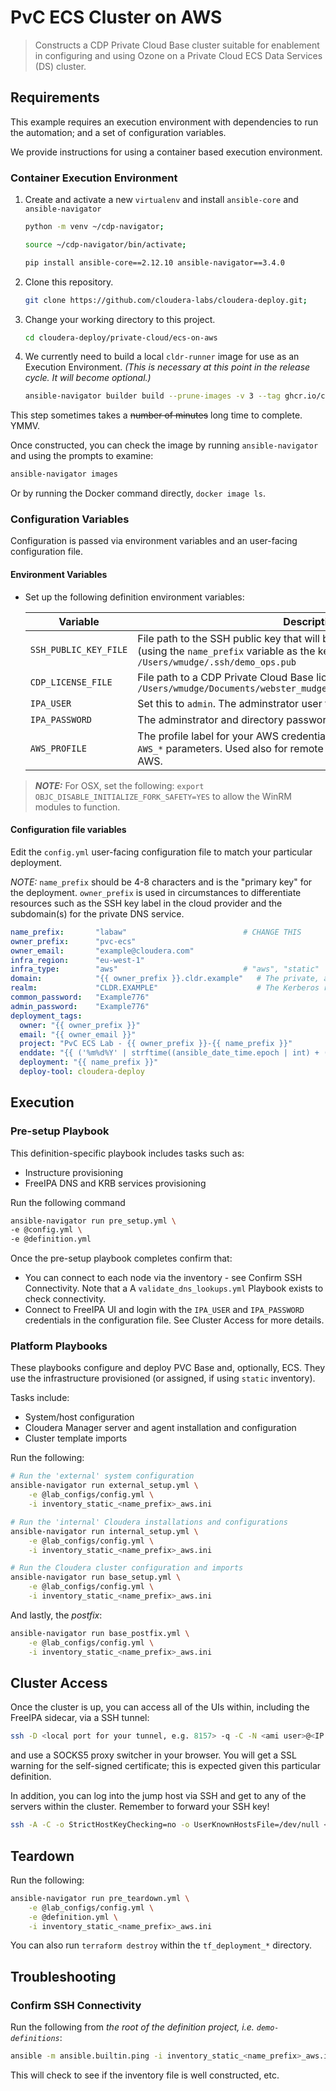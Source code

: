 # PvC ECS Cluster on AWS

> Constructs a CDP Private Cloud Base cluster suitable for enablement in configuring and using Ozone on a Private Cloud ECS Data Services (DS) cluster.

## Requirements

This example requires an execution environment with dependencies to run the automation; and a set of configuration variables.

We provide instructions for using a container based execution environment. 

### Container Execution Environment

1. Create and activate a new `virtualenv` and install `ansible-core` and `ansible-navigator`

    ```bash
    python -m venv ~/cdp-navigator; 

    source ~/cdp-navigator/bin/activate; 

    pip install ansible-core==2.12.10 ansible-navigator==3.4.0
    ```

1. Clone this repository.

    ```bash
    git clone https://github.com/cloudera-labs/cloudera-deploy.git;
    ```

1. Change your working directory to this project.

    ```bash
    cd cloudera-deploy/private-cloud/ecs-on-aws
    ```

1. We currently need to build a local `cldr-runner` image for use as an Execution Environment. _(This is necessary at this point in the release cycle. It will become optional.)_

    ```bash
    ansible-navigator builder build --prune-images -v 3 --tag ghcr.io/cloudera-labs/cldr-runner:pvc-tmp-devel-collections
    ```

This step sometimes takes a ~~number of minutes~~ long time to complete. YMMV.

Once constructed, you can check the image by running `ansible-navigator` and using the prompts to examine:

```bash
ansible-navigator images
```

Or by running the Docker command directly, `docker image ls`.

### Configuration Variables

Configuration is passed via environment variables and an user-facing configuration file.

#### Environment Variables

* Set up the following definition environment variables:

    | Variable | Description | Status |
    |----------|-------------|--------|
    | `SSH_PUBLIC_KEY_FILE` | File path to the SSH public key that will be uploaded to the cloud provider (using the `name_prefix` variable as the key label). E.g. `/Users/wmudge/.ssh/demo_ops.pub` | Mandatory |
    | `CDP_LICENSE_FILE` | File path to a CDP Private Cloud Base license. E.g. `/Users/wmudge/Documents/webster_mudge_2022_2023_cloudera_license.txt` | Mandatory |
    | `IPA_USER` | Set this to `admin`. The adminstrator user for FreeIPA.  | Mandatory |
    | `IPA_PASSWORD` | The adminstrator and directory password for FreeIPA | Mandatory |
    | `AWS_PROFILE` | The profile label for your AWS credentials. Otherwise, use the associated `AWS_*` parameters. Used also for remote storage of Terraform state in AWS. | Mandatory |

> **_NOTE:_** For OSX, set the following: `export OBJC_DISABLE_INITIALIZE_FORK_SAFETY=YES` to allow the WinRM modules to function.


#### Configuration file variables

Edit the `config.yml` user-facing configuration file to match your particular deployment.

*NOTE:* `name_prefix` should be 4-8 characters and is the "primary key" for the deployment. `owner_prefix` is used in circumstances to differentiate resources such as the SSH key label in the cloud provider and the subdomain(s) for the private DNS service.

```yaml
name_prefix:       "labaw"                          # CHANGE THIS
owner_prefix:      "pvc-ecs"                        
owner_email:       "example@cloudera.com"            
infra_region:      "eu-west-1"                      
infra_type:        "aws"                            # "aws", "static"
domain:            "{{ owner_prefix }}.cldr.example"   # The private, adhoc subdomain (name_prefix.owner_prefix.cldr.demo)
realm:             "CLDR.EXAMPLE"                      # The Kerberos realm
common_password:   "Example776"                   
admin_password:    "Example776"                   
deployment_tags:
  owner: "{{ owner_prefix }}"
  email: "{{ owner_email }}"
  project: "PvC ECS Lab - {{ owner_prefix }}-{{ name_prefix }}"
  enddate: "{{ ('%m%d%Y' | strftime((ansible_date_time.epoch | int) + (90 * 86400))) }}"
  deployment: "{{ name_prefix }}"
  deploy-tool: cloudera-deploy
```

## Execution

### Pre-setup Playbook

This definition-specific playbook includes tasks such as:
* Instructure provisioning
* FreeIPA DNS and KRB services provisioning

Run the following command 

```bash
ansible-navigator run pre_setup.yml \
-e @config.yml \
-e @definition.yml
```

Once the pre-setup playbook completes confirm that:

* You can connect to each node via the inventory - see Confirm SSH Connectivity. Note that a A `validate_dns_lookups.yml` Playbook exists to check connectivity.
* Connect to FreeIPA UI and login with the `IPA_USER` and `IPA_PASSWORD` credentials in the configuration file. See Cluster Access for more details.

### Platform Playbooks

These playbooks configure and deploy PVC Base and, optionally, ECS. They use the infrastructure provisioned (or assigned, if using `static` inventory).

Tasks include:
* System/host configuration
* Cloudera Manager server and agent installation and configuration
* Cluster template imports

Run the following: 

```bash
# Run the 'external' system configuration
ansible-navigator run external_setup.yml \
    -e @lab_configs/config.yml \
    -i inventory_static_<name_prefix>_aws.ini
```

```bash
# Run the 'internal' Cloudera installations and configurations
ansible-navigator run internal_setup.yml \
    -e @lab_configs/config.yml \
    -i inventory_static_<name_prefix>_aws.ini
```

```bash
# Run the Cloudera cluster configuration and imports
ansible-navigator run base_setup.yml \
    -e @lab_configs/config.yml \
    -i inventory_static_<name_prefix>_aws.ini
```

And lastly, the _postfix_:

```bash
ansible-navigator run base_postfix.yml \
    -e @lab_configs/config.yml \
    -i inventory_static_<name_prefix>_aws.ini
```

## Cluster Access

Once the cluster is up, you can access all of the UIs within, including the FreeIPA sidecar, via a SSH tunnel:

```bash
ssh -D <local port for your tunnel, e.g. 8157> -q -C -N <ami user>@<IP address of jump host>
```

and use a SOCKS5 proxy switcher in your browser. You will get a SSL warning for the self-signed certificate; this is expected given this particular definition.

In addition, you can log into the jump host via SSH and get to any of the servers within the cluster. Remember to forward your SSH key!

```bash
ssh -A -C -o StrictHostKeyChecking=no -o UserKnownHostsFile=/dev/null <ami user>@<IP address of jump host>
```

## Teardown

Run the following: 

```bash
ansible-navigator run pre_teardown.yml \
    -e @lab_configs/config.yml \
    -e @definition.yml \
    -i inventory_static_<name_prefix>_aws.ini
```

You can also run `terraform destroy` within the `tf_deployment_*` directory.

## Troubleshooting

### Confirm SSH Connectivity

Run the following from _the root of the definition project, i.e. `demo-definitions`_:

```bash
ansible -m ansible.builtin.ping -i inventory_static_<name_prefix>_aws.ini all
```

This will check to see if the inventory file is well constructed, etc.
